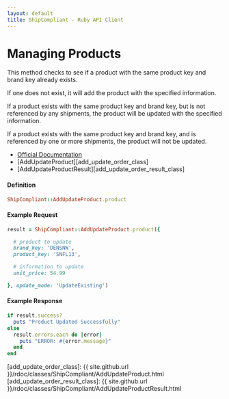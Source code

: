 ```yaml
---
layout: default
title: ShipCompliant - Ruby API Client
---
```


# Managing Products

This method checks to see if a product with the same product key and brand key
already exists.

If one does not exist, it will add the product with the specified information.

If a product exists with the same product key and brand key, but is not
referenced by any shipments, the product will be updated with the specified
information.

If a product exists with the same product key and brand key, and is referenced
by one or more shipments, the product will not be updated.


- [Official Documentation][official_docs]
- [AddUpdateProduct][add_update_order_class]
- [AddUpdateProductResult][add_update_order_result_class]

<h4 class="definition-title">Definition</h4>

```ruby
ShipCompliant::AddUpdateProduct.product
```

<h4 class="definition-title">Example Request</h4>

```ruby
result = ShipCompliant::AddUpdateProduct.product({

  # product to update
  brand_key: 'DENSNW',
  product_key: 'SNFL13',

  # information to update
  unit_price: 54.99

}, update_mode: 'UpdateExisting')
```

<h4 class="definition-title">Example Response</h4>

```ruby
if result.success?
  puts "Product Updated Successfully"
else
  result.errors.each do |error|
    puts "ERROR: #{error.message}"
  end
end
```

[official_docs]: https://shipcompliant.desk.com/customer/portal/articles/1451989-api-addupdateproduct-?b_id=2759
[add_update_order_class]: {{ site.github.url }}/rdoc/classes/ShipCompliant/AddUpdateProduct.html
[add_update_order_result_class]: {{ site.github.url }}/rdoc/classes/ShipCompliant/AddUpdateProductResult.html
